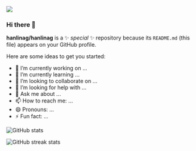 ![](https://visitor-badge.glitch.me/badge?page_id=hanlinag/hanlinag)

### Hi there 👋

**hanlinag/hanlinag** is a ✨ _special_ ✨ repository because its `README.md` (this file) appears on your GitHub profile.

Here are some ideas to get you started:

- 🔭 I’m currently working on ...
- 🌱 I’m currently learning ...
- 👯 I’m looking to collaborate on ...
- 🤔 I’m looking for help with ...
- 💬 Ask me about ...
- 📫 How to reach me: ...
- 😄 Pronouns: ...
- ⚡ Fun fact: ...




![GitHub stats](https://github-readme-stats.vercel.app/api?username=hanlinag&show_icons=true&count_private=true)  

![GitHub streak stats](https://github-readme-streak-stats.herokuapp.com/?user=hanlinag)
